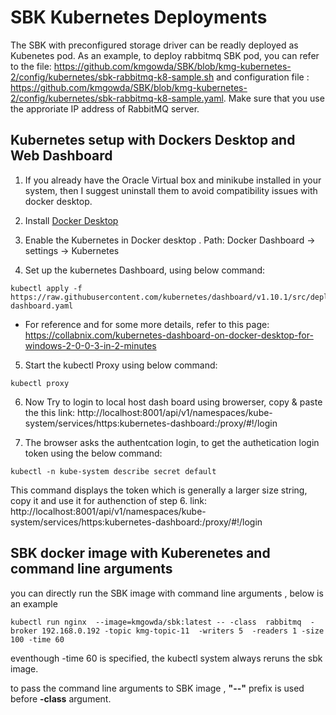 <!--
Copyright (c) KMG. All Rights Reserved.

Licensed under the Apache License, Version 2.0 (the "License");
you may not use this file except in compliance with the License.
You may obtain a copy of the License at

    http://www.apache.org/licenses/LICENSE-2.0
-->

# SBK Kubernetes Deployments
The SBK with preconfigured storage driver can be readly deployed as Kubenetes pod.
As an example, to deploy rabbitmq SBK pod, you can refer to the file: https://github.com/kmgowda/SBK/blob/kmg-kubernetes-2/config/kubernetes/sbk-rabbitmq-k8-sample.sh
and configuration file : https://github.com/kmgowda/SBK/blob/kmg-kubernetes-2/config/kubernetes/sbk-rabbitmq-k8-sample.yaml. 
Make sure that you use the approriate IP address of RabbitMQ server.


## Kubernetes setup with Dockers Desktop and Web Dashboard
1. If you already have the Oracle Virtual box and minikube installed in your system, then I suggest uninstall them to avoid compatibility issues with docker desktop.
2. Install [Docker Desktop](https://www.docker.com/products/docker-desktop)

3. Enable the Kubernetes in Docker desktop . Path: Docker Dashboard -> settings -> Kubernetes
4. Set up the kubernetes Dashboard, using below command: 
```
kubectl apply -f https://raw.githubusercontent.com/kubernetes/dashboard/v1.10.1/src/deploy/recommended/kubernetes-dashboard.yaml
```
  * For reference and for some more details, refer to this page: https://collabnix.com/kubernetes-dashboard-on-docker-desktop-for-windows-2-0-0-3-in-2-minutes
  
5.  Start the kubectl Proxy using below command:
```
kubectl proxy
```
6. Now Try to login to local host dash board using browerser, copy & paste the this link: http://localhost:8001/api/v1/namespaces/kube-system/services/https:kubernetes-dashboard:/proxy/#!/login

7. The browser asks the authentcation login, to get the authetication login token using the below command:
```
kubectl -n kube-system describe secret default
```
This command displays the token which is generally a larger size string, copy it and use it for authenction of step 6. link: http://localhost:8001/api/v1/namespaces/kube-system/services/https:kubernetes-dashboard:/proxy/#!/login


## SBK docker image with Kuberenetes and command line arguments
you can directly run the SBK image with command line arguments , below is an example
```
kubectl run nginx  --image=kmgowda/sbk:latest -- -class  rabbitmq  -broker 192.168.0.192 -topic kmg-topic-11  -writers 5  -readers 1 -size 100 -time 60
```

eventhough -time 60 is specified, the kubectl system always reruns the sbk image.

to pass the command line arguments to SBK image , **"--"** prefix is used before **-class** argument.
